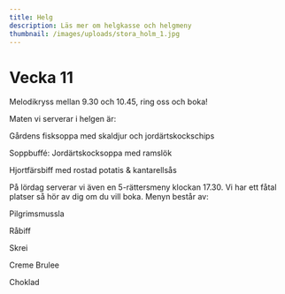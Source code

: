 ```yaml
---
title: Helg
description: Läs mer om helgkasse och helgmeny
thumbnail: /images/uploads/stora_holm_1.jpg
---
```

# Vecka 11

Melodikryss mellan 9.30 och 10.45, ring oss och boka!



Maten vi serverar i helgen är:

Gårdens fisksoppa med skaldjur och jordärtskockschips

Soppbuffé: Jordärtskocksoppa med ramslök

Hjortfärsbiff med rostad potatis & kantarellsås



På lördag serverar vi även en 5-rättersmeny klockan 17.30. Vi har ett fåtal platser så hör av dig om du vill boka. Menyn består av:

Pilgrimsmussla

Råbiff

Skrei

Creme Brulee

Choklad